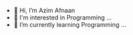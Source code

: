 - 👋 Hi, I’m Azim Afnaan
- 👀 I'm interested in Programming ...
- 🌱 I’m currently learning Programming ...

<!---
azimafnaan/azimafnaan is a ✨ special ✨ repository because its `README.md` (this file) appears on your GitHub profile.
You can click the Preview link to take a look at your changes.
--->

